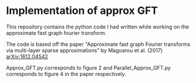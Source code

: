 # Implementation of approx GFT

This repository contains the python code I had written while working on the approximate fast graph fourier transform.

The code is based off the paper "Approximate fast graph Fourier transforms via multi-layer sparse approximations" by Magoarou et al. (2017) [arXiv:1612.04542](https://arxiv.org/abs/1612.04542v3)

Approx_GFT.py corresponds to figure 2 and Parallel_Approx_GFT.py corresponds to figure 4 in the paper respectively.
